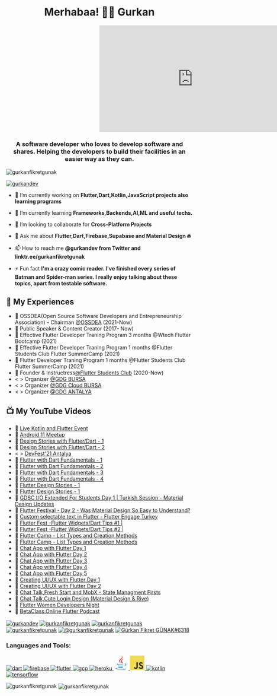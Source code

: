 <h1 align="center">Merhabaa! 👋🏻 Gurkan</h1>
<div style="text-align:center;width:100%;height:0;padding-bottom:57%;position:relative;"><iframe src="https://giphy.com/embed/14g4HAkEgcEuFq" width="100%" height="100%" style="position:absolute" frameBorder="0" class="giphy-embed" allowFullScreen></iframe></div><p><a href="https://giphy.com/gifs/batman-arkham-sonofdragons-14g4HAkEgcEuFq"></a></p>
</b>
<h3 align="center">A software developer who loves to develop software and shares. Helping the developers to build their facilities in an easier way as they can.</h3>

<p align="left"> <img src="https://komarev.com/ghpvc/?username=gurkanfikretgunak&label=Profile%20views&color=0e75b6&style=flat" alt="gurkanfikretgunak" /> </p>


<p align="left"> <a href="https://twitter.com/gurkandev" target="blank"><img src="https://img.shields.io/twitter/follow/gurkandev?logo=twitter&style=for-the-badge" alt="gurkandev" /></a> </p>

- 🔭 I’m currently working on **Flutter,Dart,Kotlin,JavaScript projects also learning programs**

- 🌱 I’m currently learning **Frameworks,Backends,AI,ML and useful techs.**

- 👯 I’m looking to collaborate for **Cross-Platform Projects**

- 💬 Ask me about **Flutter,Dart,Firebase,Supabase and Material Design 🔥**

- 📫 How to reach me **@gurkandev from Twitter and linktr.ee/gurkanfikretgunak**

- ⚡ Fun fact **I'm a crazy comic reader. I've finished every series of Batman and Spider-man series. I really enjoy talking about these topics, apart from testable software.**

## 💼 My Experiences

- 💼 OSSDEA(Open Source Software Developers and Entrepreneurship Association) - Chairman [@OSSDEA](https://www.ossdea.org/) (2021-Now)
- 📢 Public Speaker & Content Creator  (2017- Now)
- 💙 Effective Flutter Developer Traning Program 3 months  @Wtech Flutter Bootcamp (2021)
- 💙 Effective Flutter Developer Traning Program 1 months  @Flutter Students Club Flutter SummerCamp (2021)
- 💙 Flutter Developer Traning Program 1 months  @Flutter Students Club Flutter SummerCamp (2021)
- 💙  Founder & Instructress[@Flutter Students Club](https://linktr.ee/flutterstudentsclub) (2020-Now)
- < > Organizer [@GDG BURSA](https://gdg.community.dev/gdg-bursa/)
- < > Organizer [@GDG Cloud BURSA](https://gdg.community.dev/gdg-cloud-bursa-google-developer-groups-cloud-bursa/)
- < > Organizer [@GDG ANTALYA](https://gdg.community.dev/gdg-antalya/)


## 📺 My YouTube Videos 

- 💙 [Live Kotlin and Flutter Event](https://www.youtube.com/watch?v=2kfZRQ8noUo)
- 💚 [Android 11 Meetup](https://www.youtube.com/watch?v=d17fNPvp4FA)
- 💙 [Design Stories with Flutter/Dart - 1 ](https://www.youtube.com/watch?v=FACOlGJNBNY)
- 💙 [Design Stories with Flutter/Dart - 2 ](https://www.youtube.com/watch?v=1SdrcPfUXfY)
- < > [DevFest'21 Antalya](https://www.youtube.com/watch?v=N5oNkZVVAwI)
- 💙 [Flutter with Dart Fundamentals - 1 ](https://www.youtube.com/watch?v=xCaacV25-V4)
- 💙 [Flutter with Dart Fundamentals - 2 ](https://www.youtube.com/watch?v=b31BhW8UikI)
- 💙 [Flutter with Dart Fundamentals - 3 ](https://www.youtube.com/watch?v=2kd1dIJ_Zs0)
- 💙 [Flutter with Dart Fundamentals - 4 ](https://www.youtube.com/watch?v=84u0XmejRbE)
- 💙 [Flutter Design Stories - 1 ](https://www.youtube.com/watch?v=IfE5wxRj0oA)
- 💙 [Flutter Design Stories - 1 ](https://www.youtube.com/watch?v=C6L3-yAjnAg)
- 💙 [GDSC I/O Extended For Students Day 1 | Turkish Session - Material Design Updates ](https://youtu.be/9EQ6_4Pji2g?t=4779)
- 💙 [Flutter Festival - Day 2 - Was Material Design So Easy to Understand? ](https://www.youtube.com/watch?v=gSvPHOy3ra4)
- 💙 [Custom selectable text in Flutter - Flutter Engage Turkey ](https://www.youtube.com/watch?v=aYdFJ8_gQ6A)
- 💙 [Flutter Fest -Flutter Widgets/Dart Tips #1 | ](https://www.youtube.com/watch?v=y7BoUf3wmzE)
- 💙 [Flutter Fest -Flutter Widgets/Dart Tips #2 | ](https://www.youtube.com/watch?v=bZZHw2twQco)
- 💙 [Flutter Camp - List Types and Creation Methods ](https://www.youtube.com/watch?v=shBut7k2c_4)
- 💙 [Flutter Camp - List Types and Creation Methods ](https://www.youtube.com/watch?v=shBut7k2c_4)
- 💙 [Chat App with Flutter  Day 1 ](https://www.youtube.com/watch?v=PvOWGXinlDA)
- 💙 [Chat App with Flutter  Day 2 ](https://www.youtube.com/watch?v=gSoy5qGwg80)
- 💙 [Chat App with Flutter  Day 3 ](https://www.youtube.com/watch?v=uDY6Ld12BpE)
- 💙 [Chat App with Flutter  Day 4 ](https://www.youtube.com/watch?v=WWQAKqCmlw4)
- 💙 [Chat App with Flutter  Day 5 ](https://www.youtube.com/watch?v=VuEwqPLWcnY)
- 💙 [Creating UI/UX with Flutter  Day 1 ](https://www.youtube.com/watch?v=meO9GzMFfDE)
- 💙 [Creating UI/UX with Flutter  Day 2 ](https://www.youtube.com/watch?v=HETixFvib9M)
- 💙 [Chat Talk,Fresh Start and MobX - State Managment Firsts](https://www.youtube.com/watch?v=ni50dfrgpvE)
- 💙 [Chat Talk,Cute Login Design (Material Design & Rive)](https://www.youtube.com/watch?v=Pjc7QV2E0v0)
- 💙 [Flutter Women Developers Night](https://www.youtube.com/watch?v=4crbe2bZFeI)
- 💜 [BetaClass.Online Flutter Podcast](https://www.youtube.com/watch?v=68hR2HpCNdc)


<p align="left">
<a href="https://twitter.com/gurkandev" target="blank"><img align="center" src="https://raw.githubusercontent.com/rahuldkjain/github-profile-readme-generator/master/src/images/icons/Social/twitter.svg" alt="gurkandev" height="30" width="40" /></a>
<a href="https://linkedin.com/in/gurkanfikretgunak" target="blank"><img align="center" src="https://raw.githubusercontent.com/rahuldkjain/github-profile-readme-generator/master/src/images/icons/Social/linked-in-alt.svg" alt="gurkanfikretgunak" height="30" width="40" /></a>
<a href="https://fb.com/gurkanfikretgunak" target="blank"><img align="center" src="https://raw.githubusercontent.com/rahuldkjain/github-profile-readme-generator/master/src/images/icons/Social/facebook.svg" alt="gurkanfikretgunak" height="30" width="40" /></a>
<a href="https://instagram.com/gurkanfikretgunak" target="blank"><img align="center" src="https://raw.githubusercontent.com/rahuldkjain/github-profile-readme-generator/master/src/images/icons/Social/instagram.svg" alt="gurkanfikretgunak" height="30" width="40" /></a>
<a href="https://medium.com/@gurkanfikretgunak" target="blank"><img align="center" src="https://raw.githubusercontent.com/rahuldkjain/github-profile-readme-generator/master/src/images/icons/Social/medium.svg" alt="@gurkanfikretgunak" height="30" width="40" /></a>
<a href="https://discord.gg/Gürkan Fikret GÜNAK#6318" target="blank"><img align="center" src="https://raw.githubusercontent.com/rahuldkjain/github-profile-readme-generator/master/src/images/icons/Social/discord.svg" alt="Gürkan Fikret GÜNAK#6318" height="30" width="40" /></a>
</p>

<h3 align="left">Languages and Tools:</h3>
<p align="left"> <a href="https://dart.dev" target="_blank" rel="noreferrer"> <img src="https://www.vectorlogo.zone/logos/dartlang/dartlang-icon.svg" alt="dart" width="40" height="40"/> </a> <a href="https://firebase.google.com/" target="_blank" rel="noreferrer"> <img src="https://www.vectorlogo.zone/logos/firebase/firebase-icon.svg" alt="firebase" width="40" height="40"/> </a> <a href="https://flutter.dev" target="_blank" rel="noreferrer"> <img src="https://www.vectorlogo.zone/logos/flutterio/flutterio-icon.svg" alt="flutter" width="40" height="40"/> </a> <a href="https://cloud.google.com" target="_blank" rel="noreferrer"> <img src="https://www.vectorlogo.zone/logos/google_cloud/google_cloud-icon.svg" alt="gcp" width="40" height="40"/> </a> <a href="https://heroku.com" target="_blank" rel="noreferrer"> <img src="https://www.vectorlogo.zone/logos/heroku/heroku-icon.svg" alt="heroku" width="40" height="40"/> </a> <a href="https://www.java.com" target="_blank" rel="noreferrer"> <img src="https://raw.githubusercontent.com/devicons/devicon/master/icons/java/java-original.svg" alt="java" width="40" height="40"/> </a> <a href="https://developer.mozilla.org/en-US/docs/Web/JavaScript" target="_blank" rel="noreferrer"> <img src="https://raw.githubusercontent.com/devicons/devicon/master/icons/javascript/javascript-original.svg" alt="javascript" width="40" height="40"/> </a> <a href="https://kotlinlang.org" target="_blank" rel="noreferrer"> <img src="https://www.vectorlogo.zone/logos/kotlinlang/kotlinlang-icon.svg" alt="kotlin" width="40" height="40"/> </a> <a href="https://www.tensorflow.org" target="_blank" rel="noreferrer"> <img src="https://www.vectorlogo.zone/logos/tensorflow/tensorflow-icon.svg" alt="tensorflow" width="40" height="40"/> </a> </p>

<p><img align="left" src="https://github-readme-stats.vercel.app/api/top-langs?username=gurkanfikretgunak&show_icons=true&locale=en&layout=compact" alt="gurkanfikretgunak" /></p>

</b>

<p>&nbsp;<img align="center" src="https://github-readme-stats.vercel.app/api?username=gurkanfikretgunak&show_icons=true&locale=en" alt="gurkanfikretgunak" /></p>
